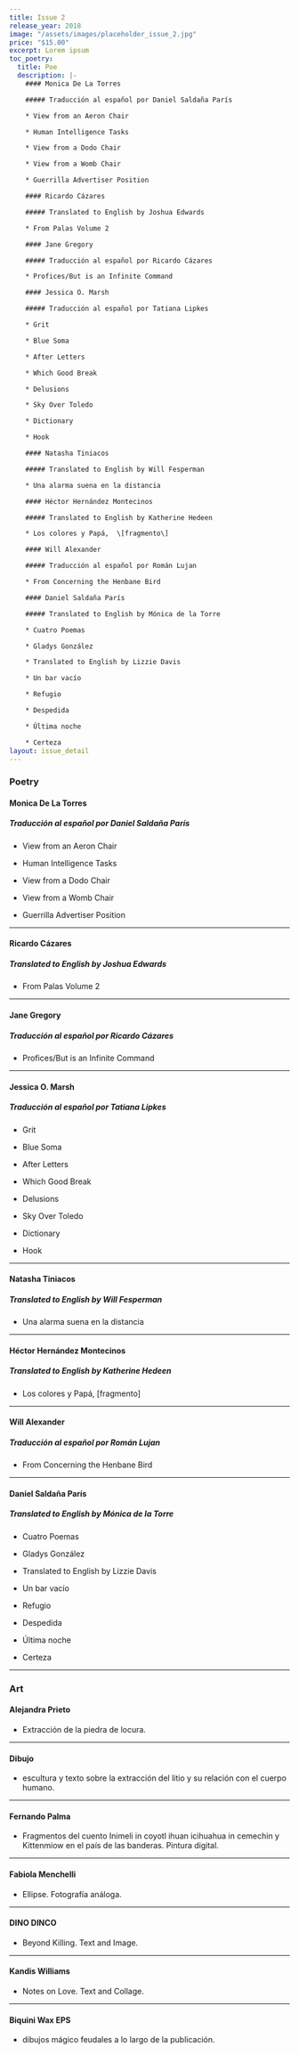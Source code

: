 ```yaml
---
title: Issue 2
release_year: 2018
image: "/assets/images/placeholder_issue_2.jpg"
price: "$15.00"
excerpt: Lorem ipsum
toc_poetry:
  title: Poe
  description: |-
    #### Monica De La Torres

    ##### Traducción al español por Daniel Saldaña París

    * View from an Aeron Chair

    * Human Intelligence Tasks

    * View from a Dodo Chair

    * View from a Womb Chair

    * Guerrilla Advertiser Position

    #### Ricardo Cázares

    ##### Translated to English by Joshua Edwards

    * From Palas Volume 2

    #### Jane Gregory

    ##### Traducción al español por Ricardo Cázares

    * Profices/But is an Infinite Command

    #### Jessica O. Marsh

    ##### Traducción al español por Tatiana Lipkes

    * Grit

    * Blue Soma

    * After Letters

    * Which Good Break

    * Delusions

    * Sky Over Toledo

    * Dictionary

    * Hook

    #### Natasha Tiniacos

    ##### Translated to English by Will Fesperman

    * Una alarma suena en la distancia

    #### Héctor Hernández Montecinos

    ##### Translated to English by Katherine Hedeen

    * Los colores y Papá,  \[fragmento\]

    #### Will Alexander

    ##### Traducción al español por Román Lujan

    * From Concerning the Henbane Bird

    #### Daniel Saldaña París

    ##### Translated to English by Mónica de la Torre

    * Cuatro Poemas

    * Gladys González

    * Translated to English by Lizzie Davis

    * Un bar vacío

    * Refugio

    * Despedida

    * Última noche

    * Certeza
layout: issue_detail
---
```


### Poetry

#### Monica De La Torres

##### Traducción al español por Daniel Saldaña París

* View from an Aeron Chair

* Human Intelligence Tasks

* View from a Dodo Chair

* View from a Womb Chair

* Guerrilla Advertiser Position

---

#### Ricardo Cázares

##### Translated to English by Joshua Edwards

* From Palas Volume 2

---

#### Jane Gregory

##### Traducción al español por Ricardo Cázares

* Profices/But is an Infinite Command

---

#### Jessica O. Marsh

##### Traducción al español por Tatiana Lipkes

* Grit

* Blue Soma

* After Letters

* Which Good Break

* Delusions

* Sky Over Toledo

* Dictionary

* Hook

---

#### Natasha Tiniacos

##### Translated to English by Will Fesperman

* Una alarma suena en la distancia

---

#### Héctor Hernández Montecinos

##### Translated to English by Katherine Hedeen

* Los colores y Papá,  \[fragmento\]

---

#### Will Alexander

##### Traducción al español por Román Lujan

* From Concerning the Henbane Bird

---

#### Daniel Saldaña París

##### Translated to English by Mónica de la Torre

* Cuatro Poemas

* Gladys González

* Translated to English by Lizzie Davis

* Un bar vacío

* Refugio

* Despedida

* Última noche

* Certeza

---

### Art

#### Alejandra Prieto

* Extracción de la piedra de locura.

---

#### Dibujo

* escultura y texto sobre la extracción del litio y su relación con el cuerpo humano.

---

#### Fernando Palma

* Fragmentos del cuento Inimeli in coyotl ihuan icihuahua in cemechin y Kittenmiow en el país de las banderas. Pintura digital.

---

#### Fabiola Menchelli

* Ellipse. Fotografía análoga.

---

#### DINO DINCO

* Beyond Killing. Text and Image.

---

#### Kandis Williams

* Notes on Love. Text and Collage.

---

#### Biquini Wax EPS

* dibujos mágico feudales a lo largo de la publicación.